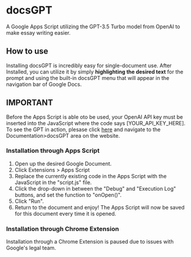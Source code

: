 # docsGPT
A Google Apps Script utilizing the GPT-3.5 Turbo model from OpenAI to make essay writing easier.

## How to use
Installing docsGPT is incredibly easy for single-document use. After Installed, you can utilize it by simply **highlighting the desired text** for the prompt and using the built-in docsGPT menu that will appear in the navigation bar of Google Docs.

## IMPORTANT
Before the Apps Script is able oto be used, your OpenAI API key must be inserted into the JavaScript where the code says [YOUR_API_KEY_HERE]. To see the GPT in action, plesase click [here](https://cmprkr.github.io) and navigate to the Documentation>docsGPT area on the website.

### Installation through Apps Script
1) Open up the desired Google Document.
2) Click Extensions > Apps Script
3) Replace the currently existing code in the Apps Script with the JavaScript in the "script.js" file.
4) Click the drop-down in between the "Debug" and "Execution Log" buttons, and set the function to "onOpen()".
5) Click "Run".
6) Return to the document and enjoy! The Apps Script will now be saved for this document every time it is opened.

### Installation through Chrome Extension
Installation through a Chrome Extension is paused due to issues with Google's legal team.
